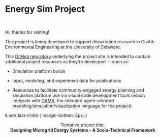 # Energy Sim Project
<br>

Hi, thanks for visiting!

This project is being developed to support dissertation research in Civil &amp; Environmental Engineering at the University of Delaware.

This <a href="https://github.com/udbtsteve/energy-sim-project/">GitHub repository</a> underlying the project site is intended to contain additional project resources as they're developed -- such as:
- Simulation platform builds

- Input, modeling, and experiment data for publications

- Resources to facilitate community-engaged energy planning and simulation platform use via visual code development tools (which integrate with <a href="https://gama-platform.org/wiki/Home">GAMA</a>, the intended agent-oriented modeling/simulation/visualization language for the project)

li:not(:last-child) {
    margin-bottom: 5px;
}

<center>
  Tentative project title:
  <br/>
  
  <strong>
    Designing Microgrid Energy Systems - A Socio-Technical Framework
  </strong>
</center>
